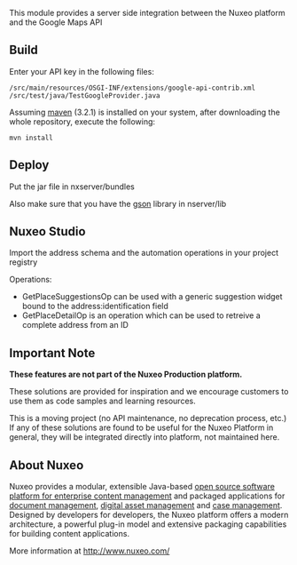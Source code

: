 This module provides a server side integration between the Nuxeo platform and the Google Maps API

## Build

Enter your API key in the following files:

```
/src/main/resources/OSGI-INF/extensions/google-api-contrib.xml
/src/test/java/TestGoogleProvider.java
```

Assuming [maven](http://maven.apache.org/) (3.2.1) is installed on your system, after downloading the whole repository, execute the following:

```
mvn install
```

## Deploy

Put the jar file in nxserver/bundles

Also make sure that you have the [gson](https://code.google.com/p/google-gson/) library in nserver/lib

## Nuxeo Studio

Import the address schema and the automation operations in your project registry

Operations:
- GetPlaceSuggestionsOp can be used with a generic suggestion widget bound to the address:identification field
- GetPlaceDetailOp is an operation which can be used to retreive a complete address from an ID


## Important Note

**These features are not part of the Nuxeo Production platform.**

These solutions are provided for inspiration and we encourage customers to use them as code samples and learning resources.

This is a moving project (no API maintenance, no deprecation process, etc.) If any of these solutions are found to be useful for the Nuxeo Platform in general, they will be integrated directly into platform, not maintained here.


## About Nuxeo

Nuxeo provides a modular, extensible Java-based [open source software platform for enterprise content management](http://www.nuxeo.com/en/products/ep) and packaged applications for [document management](http://www.nuxeo.com/en/products/document-management), [digital asset management](http://www.nuxeo.com/en/products/dam) and [case management](http://www.nuxeo.com/en/products/case-management). Designed by developers for developers, the Nuxeo platform offers a modern architecture, a powerful plug-in model and extensive packaging capabilities for building content applications.

More information at <http://www.nuxeo.com/>